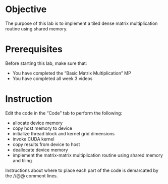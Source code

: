 # Objective

The purpose of this lab is to implement a tiled dense matrix multiplication routine using shared memory.

# Prerequisites

Before starting this lab, make sure that:
- You have completed the “Basic Matrix Multiplication” MP
- You have completed all week 3 videos

# Instruction

Edit the code in the “Code” tab to perform the following:
- allocate device memory
- copy host memory to device
- initialize thread block and kernel grid dimensions
- invoke CUDA kernel
- copy results from device to host
- deallocate device memory
- implement the matrix-matrix multiplication routine using shared memory and tiling

Instructions about where to place each part of the code is demarcated by the //@@ comment lines.
